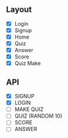## Layout
- [x] Login
- [x] Signup
- [x] Home
- [x] Quiz
- [x] Answer
- [x] Score
- [x] Quiz Make

## API
- [x] SIGNUP
- [x] LOGIN
- [ ] MAKE QUIZ
- [ ] QUIZ (RANDOM 10)
- [ ] SCORE
- [ ] ANSWER
